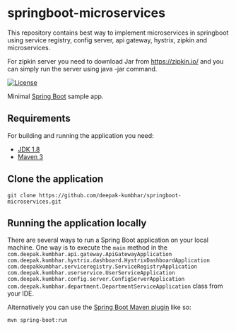 # springboot-microservices
This repository contains best way to implement microservices in springboot using service registry, config server, api gateway, hystrix, zipkin and microservices.

For zipkin server you need to download Jar from https://zipkin.io/ and you can simply run the server using java -jar command.

[![License](http://img.shields.io/:license-apache-blue.svg)](http://www.apache.org/licenses/LICENSE-2.0.html)

Minimal [Spring Boot](http://projects.spring.io/spring-boot/) sample app.


## Requirements

For building and running the application you need:

- [JDK 1.8](http://www.oracle.com/technetwork/java/javase/downloads/jdk8-downloads-2133151.html)
- [Maven 3](https://maven.apache.org)

## Clone the application
```git clone https://github.com/deepak-kumbhar/springboot-microservices.git```

## Running the application locally

There are several ways to run a Spring Boot application on your local machine. One way is to execute the `main` method in the `com.deepak.kumbhar.api.gateway.ApiGatewayApplication`<br />
`com.deepak.kumbhar.hystrix.dashboard.HystrixDashboardApplication`<br />
`com.deepakkumbhar.serviceregistry.ServiceRegistryApplication`<br />
`com.deepak.kumbhar.userservice.UserServiceApplication`<br />
`com.deepak.kumbhar.config.server.ConfigServerApplication`<br />
`com.deepak.kumbhar.department.DepartmentServiceApplication` class from your IDE.

Alternatively you can use the [Spring Boot Maven plugin](https://docs.spring.io/spring-boot/docs/current/reference/html/build-tool-plugins-maven-plugin.html) like so:

```shell
mvn spring-boot:run
```

